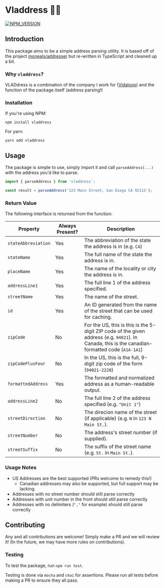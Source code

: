 # Vladdress 🧛‍♂️

[![NPM_VERSION](https://img.shields.io/npm/v/vladdress)](https://npmjs.org/package/vladdress)

## Introduction

This package aims to be a simple address parsing utility. It is based off of the project [moneals/addresser](https://github.com/moneals/addresser) but re-written in TypeScript and cleaned up a bit.

### Why `vladdress`?

VLADdress is a combination of the company I work for ([Vidaloop](https://vidaloop.com/)) and the function of the package itself (address parsing!)

### Installation

If you're using NPM:

```shell
npm install vladdress
```

For yarn:
```shell
yarn add vladdress
```

## Usage

The package is simple to use, simply import it and call `parseAddress(...)` with the address you'd like to parse.

```ts
import { parseAddress } from 'vladdress';

const result = parseAddress('123 Main Street, San Diego CA 92115');

```

### Return Value

The following interface is returned from the function:

| Property | Always Present? | Description |
| -------- | --- | ----------- |
| `stateAbbreviation` | Yes | The abbreviation of the state the address is in (e.g. `CA`) |
| `stateName` | Yes | The full name of the state the address is in. |
| `placeName` | Yes | The name of the locality or city the address is in. |
| `addressLine1` | Yes | The full line 1 of the address specified. |
| `streetName` | Yes | The name of the street. |
| `id` | Yes | An ID generated from the name of the street that can be used for caching. |
| `zipCode` | No | For the US, this is this is the 5-digit ZIP code of the given address (e.g. `94021`). In Canada, this is the canadian-formatted code (`A1A-1A1`) |
| `zipCodePlusFour` | No | In the US, this is the full, 9-digit zip code of the form (`94021-2228`) |
| `formattedAddress` | Yes | The formatted and normalized address as a human-readable output. |
| `addressLine2` | No | The full line 2 of the address specified (e.g. `"Unit 1"`) |
| `streetDirection` | No | The direcion name of the street (if applicable) (e.g. `N` in `123 N Main St.`). |
| `streetNumber` | No | The address's street number (if supplied). |
| `streetSuffix` | No | The suffix of the street name (e.g. `St.` in `Main St.`). |

### Usage Notes

- US Addresses are the best supported (PRs welcome to remedy this!)
   - Canadian addresses may also be supported, but full support may be lacking.
- Addresses with no street number should still parse correctly
- Addresses with unit number in the front should still parse correctly
- Addresses with no delimiters (`","` for example) should still parse correctly

## Contributing

Any and all contributions are welcome! Simply make a PR and we will review it! (In the future, we may have more rules on contributions).

### Testing

To test the package, run `npm run test`.

Testing is done via `mocha` and `chai` for assertions. Please run all tests before making a PR to ensure they all pass.
